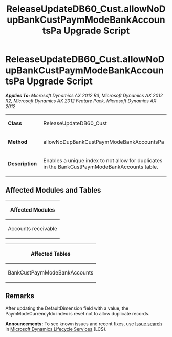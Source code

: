 ﻿---
title: ReleaseUpdateDB60_Cust.allowNoDupBankCustPaymModeBankAccountsPa Upgrade Script
TOCTitle: ReleaseUpdateDB60_Cust.allowNoDupBankCustPaymModeBankAccountsPa Upgrade Script
ms:assetid: 9d980335-c229-7d06-bb35-d7cca29fe476
ms:mtpsurl: https://msdn.microsoft.com/en-us/library/JJ736630(v=AX.60)
ms:contentKeyID: 49710072
ms.date: 05/18/2015
mtps_version: v=AX.60
---

# ReleaseUpdateDB60\_Cust.allowNoDupBankCustPaymModeBankAccountsPa Upgrade Script 


_**Applies To:** Microsoft Dynamics AX 2012 R3, Microsoft Dynamics AX 2012 R2, Microsoft Dynamics AX 2012 Feature Pack, Microsoft Dynamics AX 2012_

<table>
<colgroup>
<col style="width: 50%" />
<col style="width: 50%" />
</colgroup>
<tbody>
<tr class="odd">
<td><p><strong>Class</strong></p></td>
<td><p>ReleaseUpdateDB60_Cust</p></td>
</tr>
<tr class="even">
<td><p><strong>Method</strong></p></td>
<td><p>allowNoDupBankCustPaymModeBankAccountsPa</p></td>
</tr>
<tr class="odd">
<td><p><strong>Description</strong></p></td>
<td><p>Enables a unique index to not allow for duplicates in the BankCustPaymModeBankAccounts table.</p></td>
</tr>
</tbody>
</table>


## Affected Modules and Tables

<table>
<colgroup>
<col style="width: 100%" />
</colgroup>
<thead>
<tr class="header">
<th><p>Affected Modules</p></th>
</tr>
</thead>
<tbody>
<tr class="odd">
<td><p>Accounts receivable</p></td>
</tr>
</tbody>
</table>


<table>
<colgroup>
<col style="width: 100%" />
</colgroup>
<thead>
<tr class="header">
<th><p>Affected Tables</p></th>
</tr>
</thead>
<tbody>
<tr class="odd">
<td><p>BankCustPaymModeBankAccounts</p></td>
</tr>
</tbody>
</table>


## Remarks

After updating the DefaultDimension field with a value, the PaymModeCurrencyIdx index is reset not to allow duplicate records.

  
**Announcements:** To see known issues and recent fixes, use [Issue search](http://go.microsoft.com/fwlink/?linkid=389258) in [Microsoft Dynamics Lifecycle Services](http://go.microsoft.com/fwlink/?linkid=306505) (LCS).

